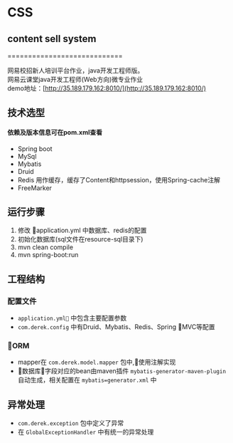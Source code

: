 # CSS
## content sell system
============================

网易校招新人培训平台作业，java开发工程师版。</br>
网易云课堂java开发工程师(Web方向)微专业作业</br>
demo地址：[http://35.189.179.162:8010/](http://35.189.179.162:8010/)
## 技术选型
#### 依赖及版本信息可在pom.xml查看
- Spring boot
- MySql
- Mybatis
- Druid
- Redis 用作缓存，缓存了Content和httpsession，使用Spring-cache注解
- FreeMarker

## 运行步骤
1. 修改 application.yml 中数据库、redis的配置
2. 初始化数据库(sql文件在resource-sql目录下)
3. mvn clean compile
4. mvn spring-boot:run

## 工程结构
### 配置文件
* `application.yml` 中包含主要配置参数
* `com.derek.config` 中有Druid、Mybatis、Redis、Spring MVC等配置

### ORM
* mapper在 `com.derek.model.mapper` 包中,使用注解实现
* 数据库字段对应的bean由maven插件 `mybatis-generator-maven-plugin` 自动生成，相关配置在 `mybatis=generator.xml` 中
## 异常处理
*  `com.derek.exception` 包中定义了异常
* 在 `GlobalExceptionHandler` 中有统一的异常处理


